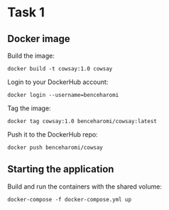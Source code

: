 
# Task 1

## Docker image
Build the image:
```
docker build -t cowsay:1.0 cowsay
```
Login to your DockerHub account:
```
docker login --username=benceharomi
```
Tag the image:
```
docker tag cowsay:1.0 benceharomi/cowsay:latest
```

Push it to the DockerHub repo:
```
docker push benceharomi/cowsay
```

## Starting the application

Build and run the containers with the shared volume:
```
docker-compose -f docker-compose.yml up
```